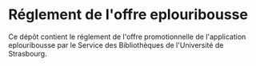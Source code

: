 # Réglement de l'offre eplouribousse

Ce dépôt contient le réglement de l'offre promotionnelle de l'application eplouribousse par le Service des Bibliothèques de l'Université de Strasbourg.



